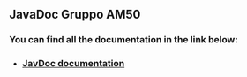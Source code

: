 ## JavaDoc Gruppo AM50

### You can find all the documentation in the link below:
- ### [JavDoc documentation](https://nicolodarpa.github.io/projectJavaDoc/)


